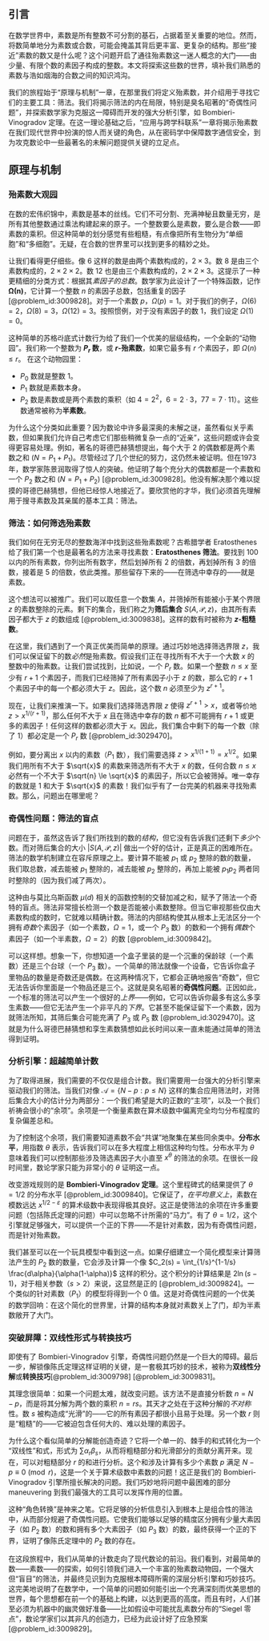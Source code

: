 ## 引言
在数学世界中，素数是所有整数不可分割的基石，占据着至关重要的地位。然而，将数简单地分为素数或合数，可能会掩盖其背后更丰富、更复杂的结构。那些“接近”素数的数又是什么呢？这个问题开启了通往殆素数这一迷人概念的大门——由少量、有限个数的素因子构成的整数。本文将探索这些数的世界，填补我们熟悉的素数与浩如烟海的合数之间的知识鸿沟。

我们的旅程始于“原理与机制”一章，在那里我们将定义殆素数，并介绍用于寻找它们的主要工具：筛法。我们将揭示筛法的内在局限，特别是臭名昭著的“奇偶性问题”，并探索数学家为克服这一障碍而开发的强大分析引擎，如 Bombieri-Vinogradov 定理。在这一理论基础之后，“应用与跨学科联系”一章将揭示殆素数在我们现代世界中扮演的惊人而关键的角色，从在密码学中保障数字通信安全，到为攻克数论中一些最著名的未解问题提供关键的立足点。

## 原理与机制

### 殆素数大观园

在数的宏伟织锦中，素数是基本的丝线。它们不可分割、充满神秘且数量无穷，是所有其他整数通过乘法构建起来的原子。一个整数要么是素数，要么是合数——即素数的乘积。但这种简单的划分感觉有些粗糙，有点像把所有生物分为“单细胞”和“多细胞”。无疑，在合数的世界里可以找到更多的精妙之处。

让我们看得更仔细些。像 6 这样的数是由两个素数构成的，$2 \times 3$。数 8 是由三个素数构成的，$2 \times 2 \times 2$。数 12 也是由三个素数构成的，$2 \times 2 \times 3$。这提示了一种更精细的分类方式：根据其*素因子的总数*。数学家为此设计了一个特殊函数，记作 $\boldsymbol{\Omega(n)}$，它计算一个整数 $n$ 的素因子总数，包括重复的因子[@problem_id:3009828]。对于一个素数 $p$，$\Omega(p) = 1$。对于我们的例子，$\Omega(6)=2$，$\Omega(8)=3$，$\Omega(12)=3$。按照惯例，对于没有素因子的数 1，我们设定 $\Omega(1)=0$。

这种简单的苏格라底式计数行为给了我们一个优美的层级结构，一个全新的“动物园”。我们称一个整数为 **$P_r$ 数**，或 **$r$-殆素数**，如果它最多有 $r$ 个素因子，即 $\Omega(n) \le r$。
在这个动物园里：
- $P_0$ 数就是整数 1。
- $P_1$ 数就是素数本身。
- $P_2$ 数是素数或是两个素数的乘积（如 $4=2^2$，$6=2 \cdot 3$，$77=7 \cdot 11$）。这些数通常被称为**半素数**。

为什么这个分类如此重要？因为数论中许多最深奥的未解之谜，虽然看似关乎素数，但如果我们允许自己考虑它们那些稍微复杂一点的“近亲”，这些问题或许会变得更容易处理。例如，著名的哥德巴赫猜想提出，每个大于 2 的偶数都是两个素数之和 ($N = P_1 + P_1$)。尽管经过了几个世纪的努力，这仍然未被证明。但在1973年，数学家陈景润取得了惊人的突破。他证明了每个充分大的偶数都是一个素数和一个 $P_2$ 数之和 ($N = P_1 + P_2$) [@problem_id:3009828]。他没有解决那个难以捉摸的哥德巴赫猜想，但他已经惊人地接近了。要欣赏他的才华，我们必须首先理解用于搜寻素数及其亲属的基本工具：筛法。

### 筛法：如何筛选殆素数

我们如何在无穷无尽的整数海洋中找到这些殆素数呢？古希腊学者 Eratosthenes 给了我们第一个也是最著名的方法来寻找素数：**Eratosthenes 筛法**。要找到 100 以内的所有素数，你列出所有数字，然后划掉所有 2 的倍数，再划掉所有 3 的倍数，接着是 5 的倍数，依此类推。那些留存下来的——在筛选中幸存的——就是素数。

这个想法可以被推广。我们可以取任意一个数集 $A$，并筛掉所有能被小于某个界限 $z$ 的素数整除的元素。剩下的集合，我们称之为**筛后集合** $S(A, \mathcal{P}, z)$，由其所有素因子都大于 $z$ 的数组成 [@problem_id:3009838]。这样的数有时被称为 **$z$-粗糙数**。

在这里，我们遇到了一个真正优美而简单的原理。通过巧妙地选择筛选界限 $z$，我们可以保证留下的数*必然*是殆素数。假设我们正在寻找所有不大于一个大数 $x$ 的整数中的殆素数。让我们尝试找到，比如说，一个 $P_r$ 数。如果一个整数 $n \leq x$ 至少有 $r+1$ 个素因子，而我们已经筛掉了所有素因子小于 $z$ 的数，那么它的 $r+1$ 个素因子中的每一个都必须大于 $z$。因此，这个数 $n$ 必须至少为 $z^{r+1}$。

现在，让我们来推演一下。如果我们选择筛选界限 $z$ 使得 $z^{r+1} > x$，或者等价地 $z > x^{1/(r+1)}$，那么任何不大于 $x$ 且在筛选中幸存的数 $n$ 都不可能拥有 $r+1$ 或更多的素因子！任何这样的数都必须大于 $x$。因此，我们集合中剩下的每一个数（除了 1）都必定是一个 $P_r$ 数 [@problem_id:3029470]。

例如，要分离出 $x$ 以内的素数（$P_1$ 数），我们需要选择 $z > x^{1/(1+1)} = x^{1/2}$。如果我们用所有不大于 $\sqrt{x}$ 的素数来筛选所有不大于 $x$ 的数，任何合数 $n \le x$ 必然有一个不大于 $\sqrt{n} \le \sqrt{x}$ 的素因子，所以它会被筛掉。唯一幸存的数就是 1 和大于 $\sqrt{x}$ 的素数！我们似乎有了一台完美的机器来寻找殆素数。那么，问题出在哪里呢？

### 奇偶性问题：筛法的盲点

问题在于，虽然这告诉了我们所找到的数的*结构*，但它没有告诉我们还剩下*多少*个数。而对筛后集合的大小 $|S(A, \mathcal{P}, z)|$ 做出一个好的估计，正是真正的困难所在。筛法的数学机制建立在容斥原理之上。要计算不能被 $p_1$ 或 $p_2$ 整除的数的数量，我们取总数，减去能被 $p_1$ 整除的，减去能被 $p_2$ 整除的，再加上能被 $p_1 p_2$ 两者同时整除的（因为我们减了两次）。

这种由与莫比乌斯函数 $\mu(d)$ 相关的函数控制的交替加减之和，赋予了筛法一个奇特的盲点。筛法非常擅长检测一个数是否能被小素数整除。但当它审视那些仅由大素数构成的数时，它就难以精确计数。筛法的内部结构使其从根本上无法区分一个拥有*奇数*个素因子（如一个素数，$\Omega=1$，或一个 $P_3$ 数）的数和一个拥有*偶数*个素因子（如一个半素数，$\Omega=2$）的数 [@problem_id:3009842]。

可以这样想。想象一下，你想知道一个盒子里装的是一个沉重的保龄球（一个素数）还是三个台球（一个 $P_3$ 数）。一个简单的筛法就像一个设备，它告诉你盒子里物品的数量是奇数还是偶数。在这两种情况下，它都会正确地报告“奇数”，但它无法告诉你里面是一个物品还是三个。这就是臭名昭著的**奇偶性问题**。正因如此，一个标准的筛法可以产生一个很好的*上界*——例如，它可以告诉你最多有这么多孪生素数——但它无法产生一个非平凡的*下界*。它甚至不能保证留下一个素数，因为就筛法所知，其筛后集合可能充满了 $P_3$ 或 $P_5$ 数 [@problem_id:3029470]。这就是为什么哥德巴赫猜想和孪生素数猜想如此长时间以来一直未能通过简单的筛法得到证明。

### 分析引擎：超越简单计数

为了取得进展，我们需要的不仅仅是组合计数。我们需要用一台强大的分析引擎来驱动我们的筛法。当我们对像 $\mathcal{A} = \{N-p : p \le N\}$ 这样的集合应用筛法时，对筛后集合大小的估计分为两部分：一个我们希望是大的正数的“主项”，以及一个我们祈祷会很小的“余项”。余项是一个衡量素数在算术级数中偏离完全均匀分布程度的复杂偏差总和。

为了控制这个余项，我们需要知道素数不会“共谋”地聚集在某些同余类中。**分布水平**，用指数 $\theta$ 表示，告诉我们可以在多大程度上相信这种均匀性。分布水平为 $\theta$ 意味着我们可以控制那些涉及筛选素因子大小直至 $x^\theta$ 的筛法的余项。在很长一段时间里，数论学家只能为非常小的 $\theta$ 证明这一点。

改变游戏规则的是 **Bombieri-Vinogradov 定理**。这个里程碑式的结果提供了 $\theta = 1/2$ 的分布水平 [@problem_id:3009840]。它保证了，*在平均意义上*，素数在模数远达 $x^{1/2-\varepsilon}$ 的算术级数中表现得极其良好。这正是使筛法的余项在许多重要问题（包括陈氏定理的问题）中可以忽略不计所需的“马力”。有了 $\theta=1/2$，这个引擎就足够强大，可以提供一个正的下界——不是针对素数，因为有奇偶性问题，而是针对殆素数。

我们甚至可以在一个玩具模型中看到这一点。如果仔细建立一个简化模型来计算筛法产生的 $P_2$ 数的数量，它会涉及计算一个像 $C_2(s) = \int_{1/s}^{1-1/s} \frac{d\alpha}{\alpha(1-\alpha)}$ 这样的积分。这个积分的计算结果是 $2\ln(s-1)$，对于相关参数（$s>2$）来说，这显然是正的 [@problem_id:3009824]。一个类似的针对素数（$P_1$）的模型将得到一个 0 值。这是对奇偶性问题的一个优美的数学回响：在这个简化的世界里，计算的结构本身就对素数关上了门，却为半素数敞开了大门。

### 突破屏障：双线性形式与转换技巧

即使有了 Bombieri-Vinogradov 引擎，奇偶性问题仍然是一个巨大的障碍。最后一步，解锁像陈氏定理这样证明的关键，是一套极其巧妙的技术，被称为**双线性分解**或**转换技巧**[@problem_id:3009798] [@problem_id:3009831]。

其理念很简单：如果一个问题太难，就改变问题。该方法不是直接分析数 $n = N-p$，而是将其分解为两个数的乘积 $n=rs$。其天才之处在于这种分解的*不对称*性。数 $s$ 被构造成“光滑”的——它的所有素因子都很小且易于处理。另一个数 $r$ 则是“粗糙”的——它被迫包含任何大的、难以处理的素因子。

为什么这个看似简单的分解能创造奇迹？它将一个单一的、棘手的和式转化为一个 “双线性”和式，形式为 $\sum \alpha_r \beta_s$，从而将粗糙部分和光滑部分的贡献分离开来。现在，可以对粗糙部分 $r$ 的和进行分析。这个和涉及计算有多少个素数 $p$ 满足 $N-p \equiv 0 \pmod r$，这是一个关于算术级数中素数的问题！这正是我们的 Bombieri-Vinogradov 引擎所擅长解决的问题。我们巧妙地将问题中最困难的部分 maneuvering 到我们最强大的工具可以发挥作用的位置。

这种“角色转换”是神来之笔。它将足够的分析信息引入到根本上是组合性的筛法中，从而部分规避了奇偶性问题。它使我们能够以足够的精度区分拥有少量大素因子（如 $P_2$ 数）的数和拥有多个大素因子（如 $P_3$ 数）的数，最终获得一个正的下界，证明了像陈氏定理中的 $P_2$ 数的存在。

在这段旅程中，我们从简单的计数走向了现代数论的前沿。我们看到，对最简单的数——素数——的探索，如何引领我们进入一个丰富的殆素数动物园，一个强大但“盲目”的筛法，并最终见识到为克服根本障碍所需的深层分析引擎和巧妙技巧。这完美地说明了在数学中，一个简单的问题如何能引出一个充满深刻而优美思想的世界，每个思想都在前一个的基础上构建，以达到更高的高度。而且有时，人们甚至必须为机器中的幽灵做好准备——比如假设中可能扰乱素数分布的“Siegel 零点”，数论学家们以其非凡的创造力，已经为此设计好了应急预案[@problem_id:3009829]。

